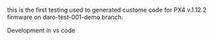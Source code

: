 this is the first testing used to generated custome code for PX4 v.1.12.2 firmware on daro-test-001-demo branch.


Development in vs code
